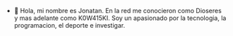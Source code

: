 - 👋 Hola, mi nombre es Jonatan. En la red me conocieron como Dioseres y mas adelante como K0W415KI. Soy un apasionado por la tecnologia, la programacion, el deporte e investigar. 
